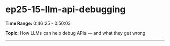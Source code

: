# ep25-15-llm-api-debugging

**Time Range:** 0:46:25 - 0:50:03

**Topic:** How LLMs can help debug APIs — and what they get wrong

---
